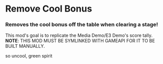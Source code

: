 # **Remove Cool Bonus**
### Removes the **cool** bonus off the table when clearing a stage!
This mod's goal is to replicate the Media Demo/E3 Demo's score tally.
**NOTE**: THIS MOD MUST BE SYMLINKED WITH GAMEAPI FOR IT TO BE BUILT MANUALLY.

so uncool, green spirit
